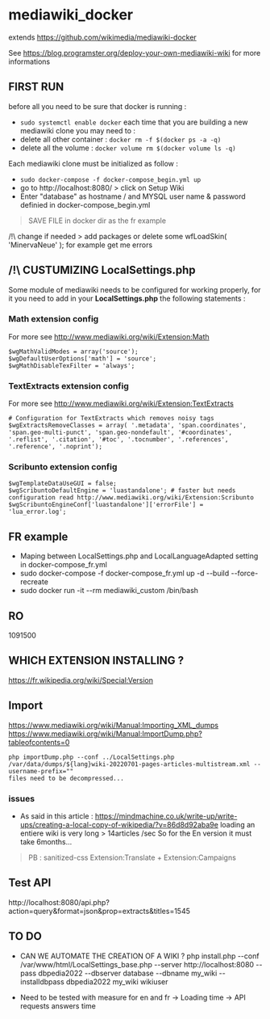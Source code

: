 # mediawiki_docker

extends https://github.com/wikimedia/mediawiki-docker

See https://blog.programster.org/deploy-your-own-mediawiki-wiki for more informations

## FIRST RUN

before all you need to be sure that docker is running : 
* ``` sudo systemctl enable docker ```
each time that you are building a new mediawiki clone you may need to : 
* delete all other container : ```docker rm -f $(docker ps -a -q)```
* delete all the volume : ```docker volume rm $(docker volume ls -q)```

Each mediawiki clone must be initialized as follow : 
* ``` sudo docker-compose -f docker-compose_begin.yml up ```
* go to http://localhost:8080/ > click on Setup Wiki
* Enter "database" as hostname / and MYSQL user name & password definied in docker-compose_begin.yml
> SAVE FILE in docker dir as the fr example

/!\ change if needed > add packages or delete some wfLoadSkin( 'MinervaNeue' ); for example get me errors

## /!\ CUSTUMIZING LocalSettings.php

Some module of mediawiki needs to be configured for working properly, for it you need to add in your **LocalSettings.php** the following statements :

### Math extension config

For more see  http://www.mediawiki.org/wiki/Extension:Math
```
$wgMathValidModes = array('source');
$wgDefaultUserOptions['math'] = 'source';
$wgMathDisableTexFilter = 'always';
```

### TextExtracts extension config

For more see  http://www.mediawiki.org/wiki/Extension:TextExtracts
```
# Configuration for TextExtracts which removes noisy tags
$wgExtractsRemoveClasses = array( '.metadata', 'span.coordinates', 'span.geo-multi-punct', 'span.geo-nondefault', '#coordinates', '.reflist', '.citation', '#toc', '.tocnumber', '.references', '.reference', '.noprint');
```
### Scribunto extension config

```
$wgTemplateDataUseGUI = false;
$wgScribuntoDefaultEngine = 'luastandalone'; # faster but needs configuration read http://www.mediawiki.org/wiki/Extension:Scribunto
$wgScribuntoEngineConf['luastandalone']['errorFile'] = 'lua_error.log';
```


## FR example
* Maping between LocalSettings.php and LocalLanguageAdapted setting in docker-compose_fr.yml 
* sudo docker-compose -f docker-compose_fr.yml up -d --build --force-recreate 
* sudo docker run -it --rm mediawiki_custom /bin/bash 

## RO 
1091500
## WHICH EXTENSION INSTALLING ?
https://fr.wikipedia.org/wiki/Special:Version

## Import

https://www.mediawiki.org/wiki/Manual:Importing_XML_dumps
https://www.mediawiki.org/wiki/Manual:ImportDump.php?tableofcontents=0

```
php importDump.php --conf ../LocalSettings.php /var/data/dumps/${lang}wiki-20220701-pages-articles-multistream.xml --username-prefix=""
files need to be decompressed... 
```

### issues 

* As said in this article : https://mindmachine.co.uk/write-up/write-ups/creating-a-local-copy-of-wikipedia/?v=86d8d92aba9e
loading an entiere wiki is very long > 14articles /sec
So for the En version it must take 6months...

> PB : sanitized-css
> Extension:Translate + Extension:Campaigns

## Test API

http://localhost:8080/api.php?action=query&format=json&prop=extracts&titles=1545



## TO DO 
* CAN WE AUTOMATE THE CREATION OF A WIKI ? 
php install.php --conf /var/www/html/LocalSettings_base.php --server http://localhost:8080 --pass dbpedia2022 --dbserver database --dbname my_wiki --installdbpass dbpedia2022 my_wiki wikiuser 

* Need to be tested with measure for en and fr 
-> Loading time
-> API requests answers time
